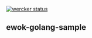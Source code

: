 [![wercker status](https://app.wercker.com/status/1f0e1a1e6724a11aa4e2069181c1af69/s/master "wercker status")](https://app.wercker.com/project/bykey/1f0e1a1e6724a11aa4e2069181c1af69)

## ewok-golang-sample

